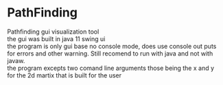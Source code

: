 # PathFinding
Pathfinding gui visualization tool <br>
the gui was built in java 11 swing ui <br>
the program is only gui base no console mode, does use console out puts for errors and other warning. Still recomend to run with java and not with javaw. <br>
the program excepts two comand line arguments those being the x and y for the 2d martix that is built for the user <br>
<blockquote class="imgur-embed-pub" lang="en" data-id="a/LaSE9Hn" data-context="false" ><a href="//imgur.com/a/LaSE9Hn"></a></blockquote><script async src="//s.imgur.com/min/embed.js" charset="utf-8"></script>
